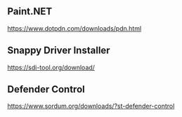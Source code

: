 ## Paint.NET
https://www.dotpdn.com/downloads/pdn.html

## Snappy Driver Installer
https://sdi-tool.org/download/

## Defender Control
https://www.sordum.org/downloads/?st-defender-control
